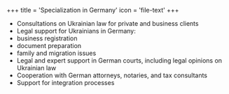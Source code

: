 +++
title = 'Specialization in Germany'
icon = 'file-text'
+++
- Consultations on Ukrainian law for private and business clients
- Legal support for Ukrainians in Germany:
- business registration
- document preparation
- family and migration issues
- Legal and expert support in German courts, including legal opinions on Ukrainian law
- Cooperation with German attorneys, notaries, and tax consultants
- Support for integration processes